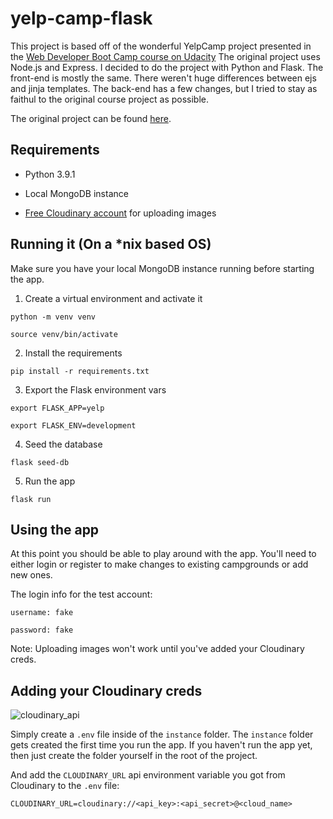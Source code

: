 # yelp-camp-flask

This project is based off of the wonderful YelpCamp project presented in the [Web Developer Boot Camp course on Udacity](https://www.udemy.com/share/101W9CBUETdVtRTXQ=/)
The original project uses Node.js and Express. I decided to do the project with Python and Flask. The front-end is mostly the same. There weren't huge differences between ejs and jinja templates.
The back-end has a few changes, but I tried to stay as faithul to the original course project as possible.

The original project can be found [here](https://github.com/Colt/YelpCamp).

## Requirements
- Python 3.9.1

- Local MongoDB instance

- [Free Cloudinary account](https://cloudinary.com/users/register/free) for uploading images

## Running it (On a *nix based OS)
Make sure you have your local MongoDB instance running before starting the app.

1. Create a virtual environment and activate it

`python -m venv venv`

`source venv/bin/activate`

2. Install the requirements

`pip install -r requirements.txt`

3. Export the Flask environment vars

`export FLASK_APP=yelp`

`export FLASK_ENV=development`

4. Seed the database

`flask seed-db`

5. Run the app

`flask run`

## Using the app
At this point you should be able to play around with the app. You'll need to either login or register to make changes to existing campgrounds or add new ones.

The login info for the test account:

`username: fake`

`password: fake`

Note: Uploading images won't work until you've added your Cloudinary creds.

## Adding your Cloudinary creds
![cloudinary_api](https://user-images.githubusercontent.com/1703143/104138340-142b8500-5369-11eb-8b5b-2cc4f1e6bea7.png)

Simply create a `.env` file inside of the `instance` folder. The `instance` folder gets created the first time you run the app. 
If you haven't run the app yet, then just create the folder yourself in the root of the project.

And add the `CLOUDINARY_URL` api environment variable you got from Cloudinary to the `.env` file:

`CLOUDINARY_URL=cloudinary://<api_key>:<api_secret>@<cloud_name>`

